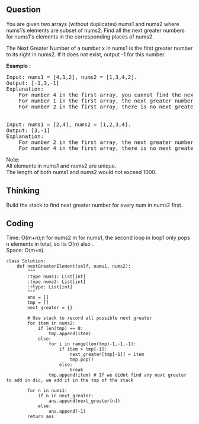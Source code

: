 ## Question
You are given two arrays (without duplicates) nums1 and nums2 where nums1’s elements are subset of nums2. Find all the next greater numbers for nums1's elements in the corresponding places of nums2.<br>

The Next Greater Number of a number x in nums1 is the first greater number to its right in nums2. If it does not exist, output -1 for this number.

**Example :**
<pre>
Input: nums1 = [4,1,2], nums2 = [1,3,4,2].
Output: [-1,3,-1]
Explanation:
    For number 4 in the first array, you cannot find the next greater number for it in the second array, so output -1.
    For number 1 in the first array, the next greater number for it in the second array is 3.
    For number 2 in the first array, there is no next greater number for it in the second array, so output -1.


Input: nums1 = [2,4], nums2 = [1,2,3,4].
Output: [3,-1]
Explanation:
    For number 2 in the first array, the next greater number for it in the second array is 3.
    For number 4 in the first array, there is no next greater number for it in the second array, so output -1.
</pre>

Note:<br>
All elements in nums1 and nums2 are unique.<br>
The length of both nums1 and nums2 would not exceed 1000.<br>


## Thinking
Build the stack to find next greater number for every num in nums2 first.

## Coding
Time: O(m+n);n for nums2 m for nums1, the second loop in loop1 only pops n elements in total, so its O(n) also . </br>
Space: O(m+n).
```python3
class Solution:
    def nextGreaterElement(self, nums1, nums2):
        """
        :type nums1: List[int]
        :type nums2: List[int]
        :rtype: List[int]
        """
        ans = []
        tmp = []
        next_greater = {}
        
        # Use stack to record all possible next greater
        for item in nums2:
            if len(tmp) == 0:
                tmp.append(item)
            else:
                for i in range(len(tmp)-1,-1,-1):
                    if item > tmp[-1]:
                        next_greater[tmp[-1]] = item
                        tmp.pop()
                    else: 
                        break 
                tmp.append(item) # If we didnt find any next greater to add in dic, we add it in the top of the stack
                
        for n in nums1:
            if n in next_greater:
                ans.append(next_greater[n])
            else:
                ans.append(-1)
        return ans
```


